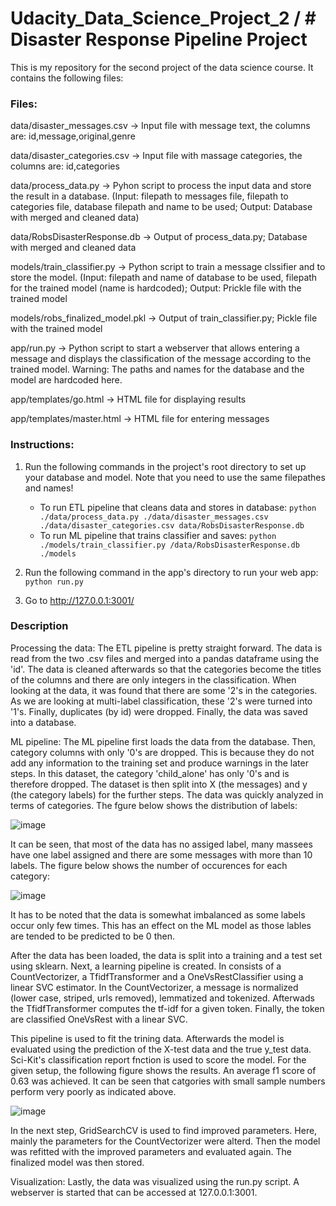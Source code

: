 # Udacity_Data_Science_Project_2 / # Disaster Response Pipeline Project
This is my repository for the second project of the data science course. It contains the following files:

### Files:
data/disaster_messages.csv -> Input file with message text, the columns are: id,message,original,genre

data/disaster_categories.csv -> Input file with massage categories, the columns are: id,categories

data/process_data.py -> Pyhon script to process the input data and store the result in a database. (Input: filepath to messages file, filepath to categories file, database filepath and name to be used; Output: Database with merged and cleaned data)

data/RobsDisasterResponse.db -> Output of process_data.py; Database with merged and cleaned data


models/train_classifier.py -> Python script to train a message clssifier and to store the model. (Input: filepath and name of database to be used, filepath for the trained model (name is hardcoded); Output: Prickle file with the trained model

models/robs_finalized_model.pkl -> Output of train_classifier.py; Pickle file with the trained model


app/run.py -> Python script to start a webserver that allows entering a message and displays the classification of the message according to the trained model. Warning: The paths and names for the database and the model are hardcoded here.

app/templates/go.html -> HTML file for displaying results

app/templates/master.html -> HTML file for entering messages

### Instructions:
1. Run the following commands in the project's root directory to set up your database and model. Note that you need to use the same filepathes and names!

    - To run ETL pipeline that cleans data and stores in database:
     `python ./data/process_data.py ./data/disaster_messages.csv ./data/disaster_categories.csv data/RobsDisasterResponse.db`
    - To run ML pipeline that trains classifier and saves:
     `python ./models/train_classifier.py /data/RobsDisasterResponse.db ./models`

2. Run the following command in the app's directory to run your web app:
     `python run.py`

3. Go to http://127.0.0.1:3001/

### Description
Processing the data: The ETL pipeline is pretty straight forward. The data is read from the two .csv files and merged into a pandas dataframe using the 'id'. The data is cleaned afterwards so that the categories become the titles of the columns and there are only integers in the classification. When looking at the data, it was found that there are some '2's in the categories. As we are looking at multi-label classification, these '2's were turned into '1's. Finally, duplicates (by id) were dropped. Finally, the data was saved into a database.

ML pipeline: The ML pipeline first loads the data from the database. Then, category columns with only '0's are dropped. This is because they do not add any information to the training set and produce warnings in the later steps. In this dataset, the category 'child_alone' has only '0's and is therefore dropped. The dataset is then split into X (the messages) and y (the category labels) for the further steps. The data was quickly analyzed in terms of categories. The fgure below shows the distribution of labels:

![image](https://user-images.githubusercontent.com/65665840/119840848-9f1aaf80-bf05-11eb-95a7-b407646068e2.png)

It can be seen, that most of the data has no assiged label, many massees have one label assigned and there are some messages with more than 10 labels. The figure below shows the number of occurences for each category:

![image](https://user-images.githubusercontent.com/65665840/119841351-033d7380-bf06-11eb-866e-588a7c75f06f.png)

It has to be noted that the data is somewhat imbalanced as some labels occur only few times. This has an effect on the ML model as those lables are tended to be predicted to be 0 then.

After the data has been loaded, the data is split into a training and a test set using sklearn. Next, a learning pipeline is created. In consists of a CountVectorizer, a TfidfTransformer and a OneVsRestClassifier using a linear SVC estimator. In the CountVectorizer, a message is normalized (lower case, striped, urls removed), lemmatized and tokenized. Afterwads the TfidfTransformer computes the tf-idf for a given token. Finally, the token are classified OneVsRest with a linear SVC. 

This pipeline is used to fit the trining data. Afterwards the model is evaluated using the prediction of the X-test data and the true y_test data. Sci-Kit's classification report fnction is used to score the model. For the given setup, the following figure shows the results. An average f1 score of 0.63 was achieved. It can be seen that catgories with small sample numbers perform very poorly as indicated above.

![image](https://user-images.githubusercontent.com/65665840/119844471-bd35df00-bf08-11eb-91d7-4c25ba953675.png)

In the next step, GridSearchCV is used to find improved parameters. Here, mainly the parameters for the CountVectorizer were alterd. Then the model was refitted with the improved parameters and evaluated again. The finalized model was then stored.

Visualization: Lastly, the data was visualized using the run.py script. A webserver is started that can be accessed at 127.0.0.1:3001. 
